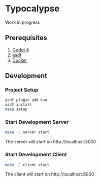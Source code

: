 # Typocalypse

Work in progress

## Prerequisites

1. [Godot 4](https://godotengine.org)
2. [asdf](https://asdf-vm.com)
3. [Docker](https://www.docker.com)

## Development

### Project Setup

```bash
asdf plugin add bun
asdf install
make setup
```

### Start Development Server

```bash
make -C server start
```

The server will start on http://localhost:3000

### Start Development Client

```bash
make -C client start
```

The client will start on http://localhost:8000
